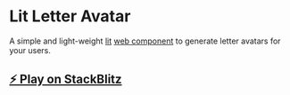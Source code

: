 # Lit Letter Avatar

A simple and light-weight [lit](https://lit.dev) [web component]() to generate letter avatars for your users.


## [⚡️ Play on StackBlitz](https://stackblitz.com/~/github.com/ngeenx/lit-letter-avatar)

